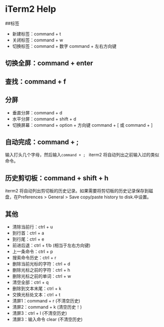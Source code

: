 # iTerm2 Help


##标签
* 新建标签：command + t
* 关闭标签：command + w
* 切换标签：command + 数字    command + 左右方向键

## 切换全屏：command + enter

## 查找：command + f

## 分屏

* 垂直分屏：command + d
* 水平分屏：command + shift + d
* 切换屏幕：command + option + 方向键      command + [ 或 command + ]

## 自动完成：command + ;
输入打头几个字母，然后输入`command + ; `
iterm2 将自动列出之前输入过的类似命令。
## 历史剪切板：command + shift + h

iterm2 将自动列出剪切板的历史记录。如果需要将剪切板的历史记录保存到磁盘，在Preferences > General > Save copy/paste history to disk.中设置。


## 其他

* 清除当前行：ctrl + u
* 到行首：ctrl + a
* 到行尾：ctrl + e
* 前进后退：ctrl + f/b (相当于左右方向键)
* 上一条命令：ctrl + p
* 搜索命令历史：ctrl + r
* 删除当前光标的字符：ctrl + d
* 删除光标之前的字符：ctrl + h
* 删除光标之前的单词：ctrl + w
* 清空全部：ctrl + q
* 删除到文本末尾：ctrl + k
* 交换光标处文本：ctrl + t
* 清屏1：command + r (不清空历史)
* 清屏2：command + k (清空历史！)
* 清屏3：ctrl + l (不清空历史)
* 清屏3：输入命令 clear (不清空历史)


